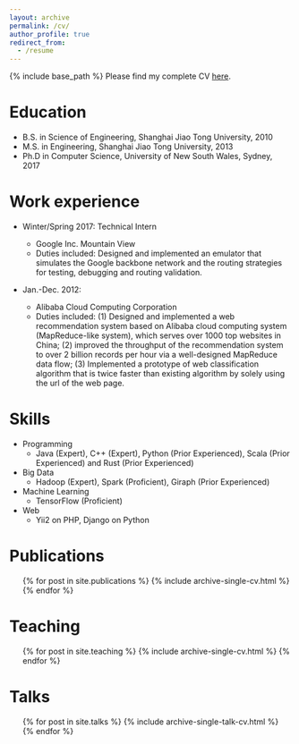 ```yaml
---
layout: archive
permalink: /cv/
author_profile: true
redirect_from:
  - /resume
---
```


{% include base_path %}
Please find my complete CV [here](https://longbinlai.github.io/files/cv.pdf).

Education
======
* B.S. in Science of Engineering, Shanghai Jiao Tong University, 2010
* M.S. in Engineering, Shanghai Jiao Tong University, 2013
* Ph.D in Computer Science, University of New South Wales, Sydney, 2017

Work experience
======
* Winter/Spring 2017: Technical Intern
  * Google Inc. Mountain View
  * Duties included: Designed and implemented an emulator that simulates the Google backbone network and the routing strategies for testing, debugging and routing validation.

* Jan.-Dec. 2012: 
  * Alibaba Cloud Computing Corporation
  * Duties included: (1) Designed and implemented a web recommendation system based on Alibaba cloud computing system (MapReduce-like system), which serves over 1000 top websites in China; (2) improved the throughput of the recommendation system to over 2 billion records per hour via a well-designed MapReduce data flow; (3) Implemented a prototype of web classification algorithm that is twice faster than existing algorithm by solely using the url of the web page.
  
Skills
======
* Programming
  * Java (Expert), C++ (Expert), Python (Prior Experienced), Scala (Prior Experienced) and Rust (Prior Experienced)
* Big Data
  * Hadoop (Expert), Spark (Proficient), Giraph (Prior Experienced)
* Machine Learning
  * TensorFlow (Proficient)
* Web
  * Yii2 on PHP, Django on Python

Publications
======
  <ul>{% for post in site.publications %}
    {% include archive-single-cv.html %}
  {% endfor %}</ul>
  
Teaching
======
  <ul>{% for post in site.teaching %}
    {% include archive-single-cv.html %}
  {% endfor %}</ul>

Talks
======
  <ul>{% for post in site.talks %}
    {% include archive-single-talk-cv.html %}
  {% endfor %}</ul>
  
